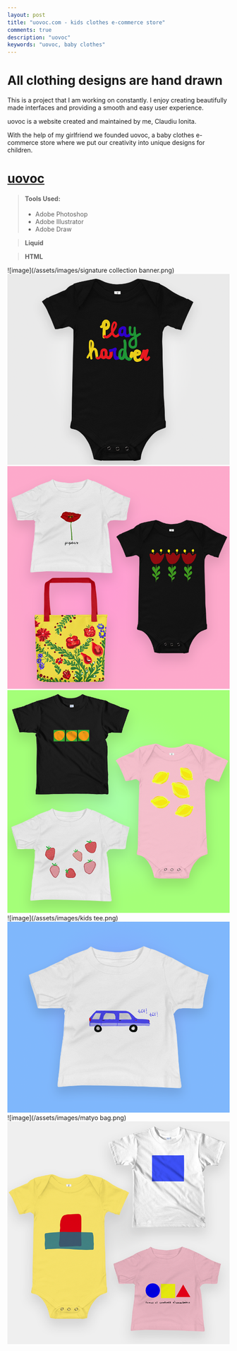 ```yaml
---
layout: post
title: "uovoc.com - kids clothes e-commerce store"
comments: true
description: "uovoc"
keywords: "uovoc, baby clothes"
---
```




# All clothing designs are hand drawn
This is a project that I am working on constantly. I enjoy creating beautifully made interfaces and providing a smooth and easy user experience.

uovoc is a website created and maintained by me, Claudiu Ionita.

With the help of my girlfriend we founded uovoc, a baby clothes e-commerce store where we put our creativity into unique designs for children.
# [uovoc](https://uovoc.com/)
> #### Tools Used:
>
> - Adobe Photoshop
> - Adobe Illustrator
> - Adobe Draw
>

>**Liquid**

>**HTML**




![image](/assets/images/signature collection banner.png)
![image](/assets/images/bodysuit.png)
![image](/assets/images/fall2019.png)
![image](/assets/images/fruity.png)
![image](/assets/images/kids tee.png)
![image](/assets/images/kids.png)
![image](/assets/images/matyo bag.png)
![image](/assets/images/modern.png)
